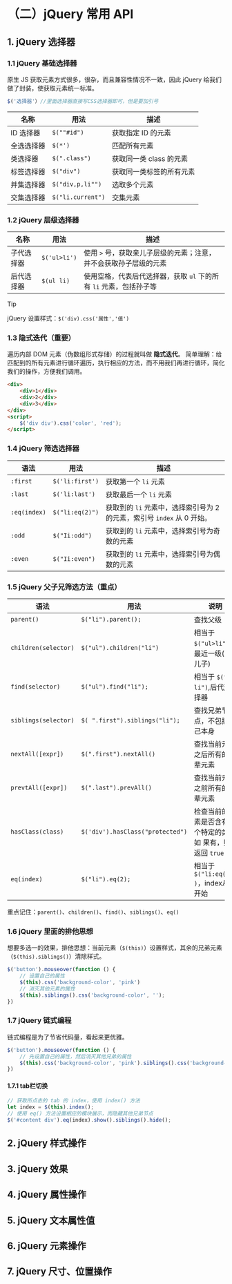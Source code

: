 # （二）jQuery 常用 API

## 1. jQuery 选择器

### 1.1 jQuery 基础选择器

原生 JS 获取元素方式很多，很杂，而且兼容性情况不一致，因此 jQuery 给我们做了封装，使获取元素统一标准。
```js
$('选择器'）//里面选择器直接写CSS选择器即可，但是要加引号
```

|名称|用法|描述|
|-|-|-|
|ID 选择器|`$(""#id")`|获取指定 ID 的元素|
|全选选择器|`$(*')`|匹配所有元素|
|类选择器|`$(".class")`|获取同一类 class 的元素|
|标签选择器|`$("div")`|获取同一类标签的所有元素|
|并集选择器|`$("div,p,li"")`|选取多个元素|
|交集选择器|`$("li.current")`|交集元素|

### 1.2 jQuery 层级选择器

|名称|用法|描述|
|-|-|-|
|子代选择器|`$('ul>li')`|使用 `>` 号，获取亲儿子层级的元素；注意，并不会获取孙子层级的元素|
|后代选择器|`$(ul li)`|使用空格，代表后代选择器，获取 `ul` 下的所有 `li` 元素，包括孙子等|

> [!TIP]
> jQuery 设置样式：`$('div).css('属性','值')`

### 1.3 隐式迭代（重要）

遍历内部 DOM 元素（伪数组形式存储）的过程就叫做 **隐式迭代**。
简单理解：给匹配到的所有元素进行循环遍历，执行相应的方法，而不用我们再进行循环，简化我们的操作，方便我们调用。

```html
<div>
    <div>1</div>
    <div>2</div>
    <div>3</div>
</div>
<script>
    $('div div').css('color', 'red');
</script>
```

### 1.4 jQuery 筛选选择器

|语法|用法|描述|
|-|-|-|
|`:first`|`$('li:first')`|获取第一个 `li` 元素|
|`:last`|`$('li:last')`|获取最后一个 `li` 元素|
|`:eq(index)`|`$("li:eq(2)")`|获取到的 `li` 元素中，选择索引号为 2 的元素，索引号 `index` 从 0 开始。|
|`:odd`|`$("Ii:odd")`|获取到的 `li` 元素中，选择索引号为奇数的元素|
|`:even`|`$("Ii:even")`|获取到的 `li` 元素中，选择索引号为偶数的元素|

### 1.5 jQuery 父子兄筛选方法（重点）

|语法|用法|说明|
|-|-|-|
|`parent()`|`$("li").parent();`|查找父级|
|`children(selector)`|`$("ul").children("li")`|相当于 `$("ul>li")`，最近一级(亲儿子)|
|`find(selector)`|`$("ul").find("li");`|相当于 `$("ul li")`,后代选择器|
|`siblings(selector)`|`$( ".first").siblings("li");`|查找兄弟节点，不包括自己本身|
|`nextAll([expr])`|`$(".first").nextAll()`|查找当前元素之后所有的同辈元素|
|`prevtAll([expr])`|`$(".last").prevAll()`|查找当前元素之前所有的同辈元素|
|`hasClass(class)`|`$('div').hasClass("protected")`|检查当前的元素是否含有某个特定的类，如 果有，则返回 `true`|
|`eq(index)`|`$("li").eq(2);`|相当于 `$("li:eq(2)" )`，index从 `0` 开始|

重点记住：`parent()`、`children()`、`find()`、`siblings()`、`eq()`

### 1.6 jQuery 里面的排他思想

想要多选一的效果，排他思想：当前元素（`$(this)`）设置样式，其余的兄弟元素（`$(this).siblings()`）清除样式。

```js
$('button').mouseover(function () {
    // 设置自己的属性
    $(this).css('background-color', 'pink')
    // 消灭其他元素的属性
    $(this).siblings().css('background-color', '');
})
```

### 1.7 jQuery 链式编程

链式编程是为了节省代码量，看起来更优雅。

```js
$('button').mouseover(function () {
    // 先设置自己的属性，然后消灭其他兄弟的属性
    $(this).css('background-color', 'pink').siblings().css('background-color', '');
})
```

#### 1.7.1 tab栏切换

```js
// 获取所点击的 tab 的 index，使用 index() 方法
let index = $(this).index();
// 使用 eq() 方法设置相应的模块展示，而隐藏其他兄弟节点
$('#content div').eq(index).show().siblings().hide();
```



## 2. jQuery 样式操作

## 3. jQuery 效果

## 4. jQuery 属性操作

## 5. jQuery 文本属性值

## 6. jQuery 元素操作

## 7. jQuery 尺寸、位置操作

